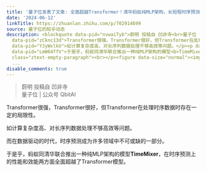 ```yaml
---
title: '量子位发表了文章: 全面超越Transformer！清华蚂蚁纯MLP架构，长短程时序预测大提升'
date: '2024-06-12'
linkTitle: https://zhuanlan.zhihu.com/p/702914699
source: 量子位的知乎动态
description: <blockquote data-pid="nvwaiTyb">蔚明 投稿自 凹非寺<br>量子位 | 公众号 QbitAI</blockquote><p
  data-pid="zCknc13d">Transformer很强，Transformer很好，但Transformer在处理时序数据时存在一定的局限性。</p><p
  data-pid="YJyWxlkU">如计算复杂度高、对长序列数据处理不够高效等问题。</p><p data-pid="I8mISYMr">而在数据驱动的时代，时序预测成为许多领域中不可或缺的一部分。</p><p
  data-pid="LmW64ffV">于是乎，蚂蚁同清华联合推出一种纯MLP架构的模型<b>TimeMixer</b>，在时序预测上的性能和效能两方面全面超越了Transformer模型。</p><p
  class="ztext-empty-paragraph"><br></p><figure data-size="normal"><img src="https://pic2.zhimg.com/v2-8f49d74ae910d48d78561c1954a03251
  ...
disable_comments: true
---
```

<blockquote data-pid="nvwaiTyb">蔚明 投稿自 凹非寺<br>量子位 | 公众号 QbitAI</blockquote><p data-pid="zCknc13d">Transformer很强，Transformer很好，但Transformer在处理时序数据时存在一定的局限性。</p><p data-pid="YJyWxlkU">如计算复杂度高、对长序列数据处理不够高效等问题。</p><p data-pid="I8mISYMr">而在数据驱动的时代，时序预测成为许多领域中不可或缺的一部分。</p><p data-pid="LmW64ffV">于是乎，蚂蚁同清华联合推出一种纯MLP架构的模型<b>TimeMixer</b>，在时序预测上的性能和效能两方面全面超越了Transformer模型。</p><p class="ztext-empty-paragraph"><br></p><figure data-size="normal"><img src="https://pic2.zhimg.com/v2-8f49d74ae910d48d78561c1954a03251 ...